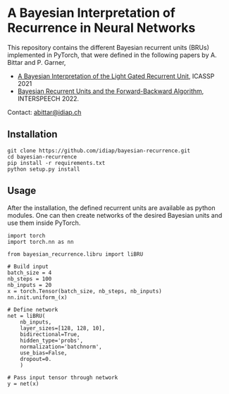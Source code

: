 <!--
SPDX-FileCopyrightText: Copyright © 2022 Idiap Research Institute <contact@idiap.ch>

SPDX-FileContributor: Alexandre Bittar <abittar@idiap.ch>

SPDX-License-Identifier: BSD-3-clause

This file is part of the bayesian-recurrence package
--->

# A Bayesian Interpretation of Recurrence in Neural Networks

This repository contains the different Bayesian recurrent units (BRUs)
implemented in PyTorch, that were defined in the following papers by A. Bittar
and P. Garner,
- [A Bayesian Interpretation of the Light Gated Recurrent Unit](https://rc.signalprocessingsociety.org/conferences/icassp-2021/SPSICASSP21VID0356.html?source=IBP), ICASSP 2021
- [Bayesian Recurrent Units and the Forward-Backward Algorithm](https://arxiv.org/abs/2207.10486), INTERSPEECH 2022.


Contact: abittar@idiap.ch

## Installation

    git clone https://github.com/idiap/bayesian-recurrence.git
    cd bayesian-recurrence
    pip install -r requirements.txt
    python setup.py install

## Usage

After the installation, the defined recurrent units are available as python modules.
One can then create networks of the desired Bayesian units and use them inside PyTorch.

    
    import torch
    import torch.nn as nn
    
    from bayesian_recurrence.libru import liBRU

    # Build input
    batch_size = 4
    nb_steps = 100
    nb_inputs = 20
    x = torch.Tensor(batch_size, nb_steps, nb_inputs)
    nn.init.uniform_(x)

    # Define network
    net = liBRU(
        nb_inputs,
        layer_sizes=[128, 128, 10],
        bidirectional=True,
        hidden_type='probs',
        normalization='batchnorm',
        use_bias=False,
        dropout=0.
        )

    # Pass input tensor through network
    y = net(x)
